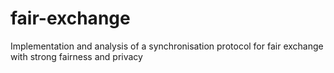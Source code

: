 # fair-exchange
Implementation and analysis of a synchronisation protocol for fair exchange with strong fairness and privacy
